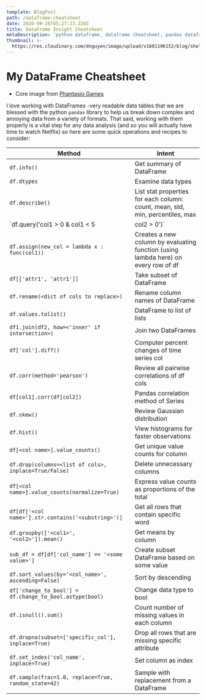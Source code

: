 ```yaml
---
template: BlogPost
path: /dataframe-cheatsheet
date: 2020-09-26T05:27:23.228Z
title: DataFrame Insight Cheatsheet
metaDescription: 'python dataframe, dataframe cheatsheet, pandas dataframe'
thumbnail: >-
  https://res.cloudinary.com/dnguyen/image/upload/v1601196152/blog/shelf-df_chiphc.jpg
---
```

# My DataFrame Cheatsheet
* Core image from [Phantasio Games](http://www.phantasiogames.net/2019/11/shelves-are-small.html)

I love working with DataFrames -very readable data tables that we are blessed with the python `pandas` library to help us break down complex and annoying data from a variety of formats. That said, working with them properly is a vital step for any data analysis (and so you will actually have time to watch Netflix) so here are some quick operations and recipes to consider:

| Method | Intent
| --- | --- |
| `df.info()` | Get summary of DataFrame |
| `df.dtypes` | Examine data types |
| `df.describe()` | List stat properties for each column: count, mean, std, min, percentiles, max |
| `df.query('col1 > 0 & col1 < 5 | col2 > 0')` | Convenient alternative to slicing connectors: `df[df['col1'] > 0 ...rest]` : use [numexpr](https://numexpr.readthedocs.io/en/latest/user_guide.html) syntax instead of python syntax |
| `df.assign(new_col = lambda x : func(col1))` | Creates a new column by evaluating function (using lambda here) on every row of df |
| `df[['attr1', 'attr1']]` | Take subset of DataFrame |
| `df.rename(<dict of cols to replace>)` | Rename column names of DataFrame |
| `df.values.tolist()` | DataFrame to list of lists |
| `df1.join(df2, how=<'inner' if intersection>)` | Join two DataFrames |
| `df['col'].diff()` | Computer percent changes of time series col |
| `df.corr(method='pearson')` | Review all pairwise correlations of df cols |
| `df[col1].corr(df[col2])` | Pandas correlation method of Series |
| `df.skew()` | Review Gaussian distribution |
| `df.hist()` | View histograms for faster observations |
| `df[<col name>].value_counts()` | Get unique value counts for column |
| `df.drop(columns=<list of cols>, inplace=True/False)` | Delete unnecessary columns |
| `df[<col name>].value_counts(normalize=True)` | Express value counts as proportions of the total |
| `df[df['<col name>'].str.contains('<substring>')]` | Get all rows that contain specific word |
| `df.groupby(['<col1>', '<col2>']).mean()` | Get means by column |
| `sub_df = df[df['col_name'] == '<some value>']` | Create subset DataFrame based on some value |
| `df.sort_values(by='<col_name>', ascending=False)` | Sort by descending |
| `df['change_to_bool'] = df.change_to_bool.astype(bool)` | Change data type to bool |
| `df.isnull().sum()` | Count number of missing values in each column |
| `df.dropna(subset=['specific_col'], inplace=True)` | Drop all rows that are missing specific attribute |
| `df.set_index('col_name', inplace=True)` | Set column as index |
| `df.sample(frac=1.0, replace=True, random_state=42)` | Sample with replacement from a DataFrame |

